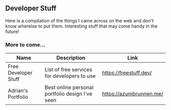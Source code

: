 ## Developer Stuff
Here is a compilation of the things I came across on the web and don't know wherelse to put them. Interesting stuff that may come handy in the future!
### More to come...
| Name | Description | Link |
| -------- | -------- | -------- |
| Free Developer Stuff | List of free services for developers to use | https://freestuff.dev/ |
| Adrian's Portfolio | Best online personal portfolio design I've seen | https://azumbrunnen.me/ |
